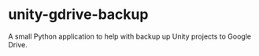 # unity-gdrive-backup
A small Python application to help with backup up Unity projects to Google Drive. 
